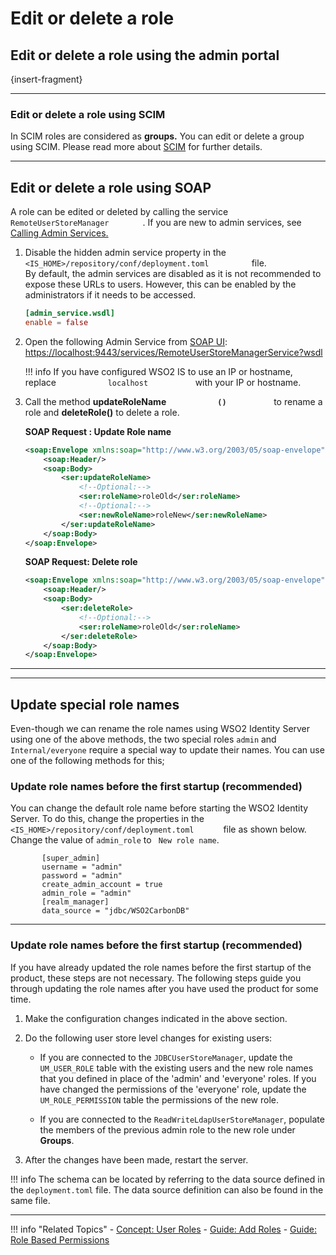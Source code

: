 # Edit or delete a role

## Edit or delete a role using the admin portal

{insert-fragment}

---

### Edit or delete a role using SCIM

In SCIM roles are considered as **groups.** You can edit or delete a
group using SCIM. Please read more about
[SCIM](insert-scim2-concept) for further
details.

---

## Edit or delete a role using SOAP

A role can be edited or deleted by calling the service
`         RemoteUserStoreManager        ` . If you are new to admin
services, see [Calling Admin
Services.](insert-calling-admin-services)

1.  Disable the hidden admin service property in the
    `           <IS_HOME>/repository/conf/deployment.toml          ` file.  
    By default, the admin services are disabled as it is not recommended
    to expose these URLs to users. However, this can be enabled by the
    administrators if it needs to be accessed.

    ``` toml
    [admin_service.wsdl]
    enable = false
    ```

2.  Open the following Admin Service from [SOAP UI](https://www.soapui.org/downloads/latest-release.html):
    [https://localhost:9443/services/RemoteUserStoreManagerService?wsdl  
    ](https://localhost:9443/services/RemoteUserStoreManagerService?wsdl)

    !!! info 
        If you have configured WSO2 IS to use an IP or hostname, replace
        `            localhost           ` with your IP or hostname.

3.  Call the method **updateRoleName `            ()           `** to
    rename a role and **deleteRole()** to delete a role.

    **SOAP Request : Update Role name**

    ``` xml
    <soap:Envelope xmlns:soap="http://www.w3.org/2003/05/soap-envelope" xmlns:ser="http://service.ws.um.carbon.wso2.org">
        <soap:Header/>
        <soap:Body>
            <ser:updateRoleName>
                <!--Optional:-->
                <ser:roleName>roleOld</ser:roleName>
                <!--Optional:-->
                <ser:newRoleName>roleNew</ser:newRoleName>
            </ser:updateRoleName>
        </soap:Body>
    </soap:Envelope>
    ```

    **SOAP Request: Delete role**

    ``` xml
    <soap:Envelope xmlns:soap="http://www.w3.org/2003/05/soap-envelope" xmlns:ser="http://service.ws.um.carbon.wso2.org">
        <soap:Header/>
        <soap:Body>
            <ser:deleteRole>
                <!--Optional:-->
                <ser:roleName>roleOld</ser:roleName>
            </ser:deleteRole>
        </soap:Body>
    </soap:Envelope>
    ```
----

---
## Update special role names
Even-though we can rename the role names using WSO2 Identity Server using one of the above methods, the two special roles
`admin` and `Internal/everyone` require a special way to update their names. You can use one of the following methods for this;

### Update role names before the first startup (recommended)

You can change the default role name before starting the WSO2 Identity
Server. To do this, change the properties in the `         <IS_HOME>/repository/conf/deployment.toml       ` file as shown below.
Change the value of `admin_role` to ` New role name`. 


           [super_admin]
           username = "admin"
           password = "admin"
           create_admin_account = true
           admin_role = "admin"
           [realm_manager]
           data_source = "jdbc/WSO2CarbonDB"


---

### Update role names before the first startup (recommended)

If you have already updated the role names before the first startup of
the product, these steps are not necessary. The following steps guide
you through updating the role names after you have used the product for
some time.

1.  Make the configuration changes indicated in the above
        section.
2.  Do the following user store level changes for existing users:  
       -   If you are connected to the
            `JDBCUserStoreManager`, update the
            `UM_USER_ROLE` table with the existing
            users and the new role names that you defined in place of the
            'admin' and 'everyone' roles. If you have changed the
            permissions of the 'everyone' role, update the
            `UM_ROLE_PERMISSION` table the
            permissions of the new role.

       -   If you are connected to the `ReadWriteLdapUserStoreManager`, populate the members of the previous admin role to the new
            role under **Groups**.

3.  After the changes have been made, restart the server.

!!! info 
    The schema can be located by referring to the data source
    defined in the `deployment.toml` file. The data source definition
    can also be found in the same file. 

-----

!!! info "Related Topics"
    - [Concept: User Roles](TODO:insert-link-to-concept)
    - [Guide: Add Roles](../add-user-roles)
    - [Guide: Role Based Permissions](../edit-delete-roles)

